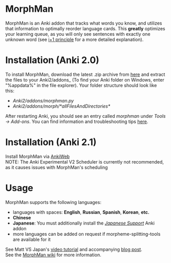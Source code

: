 # MorphMan
MorphMan is an Anki addon that tracks what words you know, and utilizes that information to optimally reorder language cards. This
__greatly__ optimizes your learning queue, as you will only see sentences with exactly one unknown word (see
[i+1 principle](https://massimmersionapproach.com/table-of-contents/anki/morphman/#glossary) for a more detailed explanation).

# Installation (Anki 2.0)

To install MorphMan, download the latest .zip archive from [here](https://github.com/kaegi/MorphMan/releases)
and extract the files to your Anki2/addons_ (To find your Anki folder on Windows, enter "%appdata%" in the file explorer). 
Your folder structure should look like this:

-   _Anki2/addons/morphman.py_
-   _Anki2/addons/morph/\*allFilesAndDirectories\*_

After restarting Anki, you should see an entry called _morphman_ under _Tools -> Add-ons_. 
You can find information and troubleshooting tips [here](https://github.com/kaegi/MorphMan/wiki/Installation).

# Installation (Anki 2.1)

Install MorphMan via [AnkiWeb](https://ankiweb.net/shared/info/900801631)  
NOTE: The Anki Experimental V2 Scheduler is currently not recommended, as it causes issues with MorphMan's scheduling

# Usage

MorphMan supports the following languages:
-   languages with spaces: __English__, __Russian__, __Spanish__, __Korean__, __etc.__
-   __Chinese__
-   __Japanese__: You must additionally install the _[Japanese Support](https://ankiweb.net/shared/info/3918629684)_ Anki addon
-   more languages can be added on request if morpheme-splitting-tools are available for it

See Matt VS Japan's [video tutorial](https://www.youtube.com/watch?v=dVReg8_XnyA) and accompanying [blog post](https://massimmersionapproach.com/table-of-contents/anki/morphman).  
See the [MorphMan wiki](https://github.com/kaegi/MorphMan/wiki) for more information.